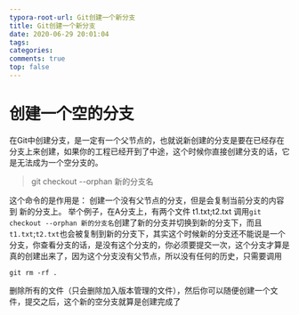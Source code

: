```yaml
---
typora-root-url: Git创建一个新分支
title: Git创建一个新分支
date: 2020-06-29 20:01:04
tags:
categories: 
comments: true
top: false
---
```


# 创建一个空的分支

在Git中创建分支，是一定有一个父节点的，也就说新创建的分支是要在已经存在分支上来创建，如果你的工程已经开到了中途，这个时候你直接创建分支的话，它是无法成为一个空分支的。

> git checkout --orphan 新的分支名

这个命令的是作用是：
 创建一个没有父节点的分支，但是会复制当前分支的内容到 新的分支上。
 举个例子，在A分支上，有两个文件 t1.txt;t2.txt
 调用`git checkout --orphan 新的分支名`创建了新的分支并切换到新的分支下，而且`t1.txt`;`t2.txt`也会被复制到新的分支下，其实这个时候新的分支还不能说是一个分支，你查看分支的话，是没有这个分支的，你必须要提交一次，这个分支才算是真的创建出来了，因为这个分支没有父节点，所以没有任何的历史，只需要调用

```undefined
git rm -rf .
```

删除所有的文件（只会删除加入版本管理的文件），然后你可以随便创建一个文件，提交之后，这个新的空分支就算是创建完成了